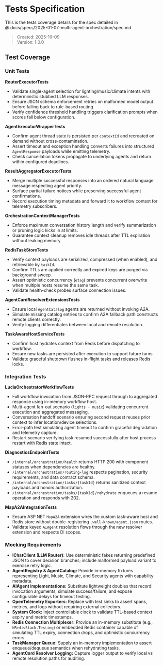# Tests Specification

This is the tests coverage details for the spec detailed in @.docs/specs/2025-01-07-multi-agent-orchestration/spec.md

> Created: 2025-10-09  
> Version: 1.0.0

## Test Coverage

### Unit Tests

**RouterExecutorTests**
- Validate single-agent selection for lighting/music/climate intents with deterministic stubbed LLM responses.
- Ensure JSON schema enforcement retries on malformed model output before falling back to rule-based routing.
- Verify confidence threshold handling triggers clarification prompts when scores fall below configuration.

**AgentExecutorWrapperTests**
- Confirm agent thread state is persisted per `contextId` and recreated on demand without cross-contamination.
- Assert timeout and exception handling converts failures into structured `AgentResponse` payloads while emitting telemetry.
- Check cancellation tokens propagate to underlying agents and return within configured deadlines.

**ResultAggregatorExecutorTests**
- Merge multiple successful responses into an ordered natural language message respecting agent priority.
- Surface partial failure notices while preserving successful agent confirmations.
- Record execution timing metadata and forward it to workflow context for telemetry subscribers.

**OrchestrationContextManagerTests**
- Enforce maximum conversation history length and verify summarization or pruning logic kicks in at limits.
- Guarantee context cleanup removes idle threads after TTL expiration without leaking memory.

**RedisTaskStoreTests**
- Verify context payloads are serialized, compressed (when enabled), and retrievable by `taskId`.
- Confirm TTLs are applied correctly and expired keys are purged via background sweep.
- Assert optimistic concurrency (`etag`) prevents concurrent overwrite when multiple hosts resume the same task.
- Validate health-check probes surface connection issues.

**AgentCardResolverExtensionsTests**
- Ensure local `AgentCatalog` agents are returned without invoking A2A.
- Simulate missing catalog entries to confirm A2A fallback path constructs remote clients correctly.
- Verify logging differentiates between local and remote resolution.

**TaskAwareHostServiceTests**
- Confirm host hydrates context from Redis before dispatching to workflow.
- Ensure new tasks are persisted after execution to support future turns.
- Validate graceful shutdown flushes in-flight tasks and releases Redis locks.

### Integration Tests

**LuciaOrchestratorWorkflowTests**
- Full workflow invocation from JSON-RPC request through to aggregated response using in-memory workflow host.
- Multi-agent fan-out scenario (`lights + music`) validating concurrent execution and aggregated messaging.
- Conversation handoff scenario ensuring second request reuses prior context to infer location/device selections.
- Error-path test simulating agent timeout to confirm graceful degradation and telemetry capture.
- Restart scenario verifying task resumed successfully after host process restart with Redis state intact.

**DiagnosticsEndpointTests**
- `/internal/orchestration/health` returns HTTP 200 with component statuses when dependencies are healthy.
- `/internal/orchestration/routing-log` respects pagination, security requirements, and data contract schema.
- `/internal/orchestration/tasks/{taskId}` returns sanitized context payloads and honors authorization.
- `/internal/orchestration/tasks/{taskId}/rehydrate` enqueues a resume operation and responds with 202.

**MapA2AIntegrationTests**
- Ensure ASP.NET `MapA2A` extension wires the custom task-aware host and Redis store without double-registering `.well-known/agent.json` routes.
- Validate keyed `AIAgent` resolution flows through the new resolver extension and respects DI scopes.

### Mocking Requirements

- **IChatClient (LLM Router):** Use deterministic fakes returning predefined JSON to cover decision branches; include malformed payload variant to exercise retry logic.
- **AgentRegistry & AgentCatalog:** Provide in-memory fixtures representing Light, Music, Climate, and Security agents with capability metadata.
- **AIAgent Implementations:** Substitute lightweight doubles that record invocation arguments, simulate success/failure, and expose configurable delays for timeout testing.
- **OpenTelemetry Exporters:** Replace with test sinks to assert spans, metrics, and logs without requiring external collectors.
- **System Clock:** Inject controllable clock to validate TTL-based context expiry and metric timestamps.
- **Redis Connection Multiplexer:** Provide an in-memory substitute (e.g., `NRedisStack.Testing`) or embedded Redis container capable of simulating TTL expiry, connection drops, and optimistic concurrency errors.
- **TaskManager Queue:** Supply an in-memory implementation to assert enqueue/dequeue semantics when rehydrating tasks.
- **AgentCard Resolver Logging:** Capture logger output to verify local vs remote resolution paths for auditing.
